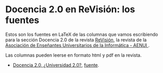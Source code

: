Docencia 2.0 en ReVisión: los fuentes
===============

Estos son los fuentes en LaTeX de las columnas que vamos escribiendo para
la sección Docencia 2.0 de la revista [ReVisión]([http://www.aenui.net/ojs/index.php?journal=revision), la revista de la [Asociación de Enseñantes Universitarios de la Informática - AENUI ](http://www.aenui.net/).

Las columnas pueden leerse en formato html y pdf en la revista.

*
  [Docencia 2.0, ¿Universidad 2.0?](http://www.aenui.net/ojs/index.php?journal=revision&page=article&op=view&path[]=9&path[]=39), [fuente](doc2.2.tex).
